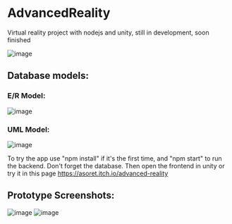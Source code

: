 # AdvancedReality
Virtual reality project with nodejs and unity, still in development, soon finished

![image](https://user-images.githubusercontent.com/81707462/141654892-327c44ef-7191-4d8a-b430-6216b25f9c03.png)

## Database models:

### E/R Model:

![image](https://user-images.githubusercontent.com/81707462/145824780-522d8d45-c965-4ec5-9db3-066aa0b63d78.png)

### UML Model:

![image](https://user-images.githubusercontent.com/81707462/145825355-704f1baa-0291-4c36-abdf-1e7c1b6ec3ac.png)


To try the app use "npm install" if it's the first time, and "npm start" to run the backend. Don't forget the database.
Then open the frontend in unity or try it in this page https://asoret.itch.io/advanced-reality

## Prototype Screenshots:

![image](https://user-images.githubusercontent.com/81707462/141656906-a179c7f5-6d77-475d-b5f7-3ba98f5c7252.png)
![image](https://user-images.githubusercontent.com/81707462/141656916-1599674c-5853-4569-a7fc-f1f87671d1f3.png)



